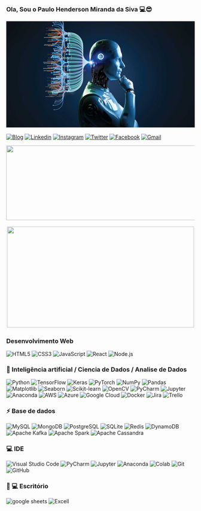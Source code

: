 
### Ola, Sou o Paulo Henderson Miranda da Siva 💻😎


<img src="81-1.jpg" alt="">

[![Blog](https://img.shields.io/badge/GitHub-100000?style=for-the-badge&logo=github&logoColor=white)](https://github.com/paulohenderson) [![Linkedin](https://img.shields.io/badge/LinkedIn-0077B5?style=for-the-badge&logo=linkedin&logoColor=white)](https://www.linkedin.com/in/paulohenderson/)
[![Instagram](https://img.shields.io/badge/Instagram-E4405F?style=for-the-badge&logo=instagram&logoColor=white)](https://www.instagram.com/paulohenderson/) [![Twitter](https://img.shields.io/badge/Twitter-1DA1F2?style=for-the-badge&logo=twitter&logoColor=white)](https://twitter.com/paulohenderson)  [![Facebook](https://img.shields.io/badge/Facebook-1877F2?style=for-the-badge&logo=facebook&logoColor=white)](https://www.facebook.com/paulohenderson/) [![Gmail](https://img.shields.io/badge/Gmail-D14836?style=for-the-badge&logo=gmail&logoColor=white)](mailto:paulohendersonmiranda1992@gmail.com)


<p align="center">
  <img width="600" height="200" src="https://github-readme-stats.vercel.app/api?username=henderson92&show_icons=true&theme=vision-friendly-dark">
</p>

<p align="center">
  <img width="500" height="270" src="https://github-readme-stats.vercel.app/api/top-langs/?username=henderson92&show_icons=true&theme=vision-friendly-dark">
</p>




### Desenvolvimento Web
![HTML5](https://img.shields.io/badge/HTML5-E34F26?style=for-the-badge&logo=html5) ![CSS3](https://img.shields.io/badge/CSS3-1572B6?style=for-the-badge&logo=css)  ![JavaScript](https://img.shields.io/badge/JavaScript-F7DF1E?style=for-the-badge&logo=javascript&logo)  ![React](https://img.shields.io/badge/React-20232A?style=for-the-badge&logo=react&logoColor)  ![Node.js](https://img.shields.io/badge/Node.js-43853D?style=for-the-badge&logo=node.js&)


### 🤖 Inteligência artificial / Ciencia de Dados / Analise de Dados
![Python](https://img.shields.io/badge/Python-3776AB?style=for-the-badge&logo=python&logoColor=white) ![TensorFlow](https://img.shields.io/badge/TensorFlow-FF6F00?style=for-the-badge&logo=TensorFlow&logoColor=white) ![Keras](https://img.shields.io/badge/Keras-D00000?style=for-the-badge&logo=Keras&logoColor=white) ![PyTorch](https://img.shields.io/badge/PyTorch-%23EE4C2C.svg?style=for-the-badge&logo=PyTorch&logoColor=white) ![NumPy](https://img.shields.io/badge/Numpy-777BB4?style=for-the-badge&logo=numpy&logoColor=white) ![Pandas](https://img.shields.io/badge/Pandas-2C2D72?style=for-the-badge&logo=pandas&logoColor=white) ![Matplotlib](https://img.shields.io/badge/Matplotlib-%23ffffff.svg?style=for-the-badge&logo=Matplotlib&logoColor=black) ![Seaborn](https://img.shields.io/badge/Seaborn-2300C8?style=for-the-badge&logo=Seaborn&logoColor=white) ![Scikit-learn](https://img.shields.io/badge/scikit_learn-F7931E?style=for-the-badge&logo=scikit-learn&logoColor=white) ![OpenCV](https://img.shields.io/badge/opencv-%23white.svg?style=for-the-badge&logo=opencv&logoColor=white) ![PyCharm](https://img.shields.io/badge/PyCharm-000000.svg?style=for-the-badge&logo=PyCharm&logoColor=white) ![Jupyter](https://img.shields.io/badge/Jupyter-F37626.svg?style=for-the-badge&logo=Jupyter&logoColor=white) ![Anaconda](https://img.shields.io/badge/Anaconda-%2344A833.svg?style=for-the-badge&logo=anaconda&logoColor=white) ![AWS](https://img.shields.io/badge/Amazon_AWS-232F3E?style=for-the-badge&logo=amazon-aws&logoColor=white) ![Azure](https://img.shields.io/badge/Microsoft_Azure-0089D6?style=for-the-badge&logo=microsoft-azure&logoColor=white) ![Google Cloud](https://img.shields.io/badge/Google_Cloud-4285F4?style=for-the-badge&logo=google-cloud&logoColor=white) ![Docker](https://img.shields.io/badge/Docker-2CA5E0?style=for-the-badge&logo=docker&logoColor=white)  ![Jira](https://img.shields.io/badge/Jira-0052CC?style=for-the-badge&logo=Jira&logoColor=white) ![Trello](https://img.shields.io/badge/Trello-0052CC?style=for-the-badge&logo=trello&logoColor=white) 

### ⚡ Base de dados
![MySQL](https://img.shields.io/badge/MySQL-00000F?style=for-the-badge&logo=mysql&logoColor=white) ![MongoDB](https://img.shields.io/badge/MongoDB-4EA94B?style=for-the-badge&logo=mongodb&logoColor=white) ![PostgreSQL](https://img.shields.io/badge/PostgreSQL-316192?style=for-the-badge&logo=postgresql&logoColor=white) ![SQLite](https://img.shields.io/badge/SQLite-07405E?style=for-the-badge&logo=sqlite&logoColor=white) ![Redis](https://img.shields.io/badge/redis-%23DD0031.svg?&style=for-the-badge&logo=redis&logoColor=white) ![DynamoDB](https://img.shields.io/badge/Amazon_DynamoDB-4053D6?style=for-the-badge&logo=Amazon%20DynamoDB&logoColor=white) ![Apache Kafka](https://img.shields.io/badge/Apache_Kafka-000?style=for-the-badge&logo=apachekafka) ![Apache Spark](https://img.shields.io/badge/Apache_Spark-FFFFFF?style=for-the-badge&logo=apachespark&logoColor=black) ![Apache Cassandra](https://img.shields.io/badge/Apache_Cassandra-1287B1?style=for-the-badge&logo=apachecassandra&logoColor=white)


 ### 💻 IDE
 ![Visual Studio Code](https://img.shields.io/badge/Visual_Studio_Code-0078D4?style=for-the-badge&logo=visual%20studio%20code&logoColor=white) ![PyCharm](https://img.shields.io/badge/PyCharm-000000.svg?style=for-the-badge&logo=PyCharm&logoColor=white) ![Jupyter](https://img.shields.io/badge/Jupyter-F37626.svg?style=for-the-badge&logo=Jupyter&logoColor=white) ![Anaconda](https://img.shields.io/badge/Anaconda-%2344A833.svg?style=for-the-badge&logo=anaconda&logoColor=white) ![Colab](https://img.shields.io/badge/Colab-F9AB00?style=for-the-badge&logo=googlecolab&color=525252) ![Git](https://img.shields.io/badge/Git-F05032?style=for-the-badge&logo=git&logoColor=white) ![GitHub](https://img.shields.io/badge/GitHub-100000?style=for-the-badge&logo=github&logoColor=white)


### 👨 💻 Escritório
![google sheets](https://img.shields.io/badge/Google%20Sheets-34A853?style=for-the-badge&logo=google-sheets&logoColor=white) ![Excell](https://img.shields.io/badge/Microsoft_Excel-217346?style=for-the-badge&logo=microsoft-excel&logoColor=white)


